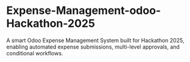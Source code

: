 # Expense-Management-odoo-Hackathon-2025
A smart Odoo Expense Management System built for Hackathon 2025, enabling automated expense submissions, multi-level approvals, and conditional workflows.
